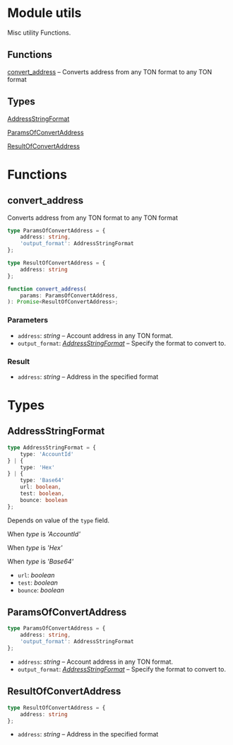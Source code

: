 # Module utils

 Misc utility Functions.
## Functions
[convert_address](#convert_address) – Converts address from any TON format to any TON format

## Types
[AddressStringFormat](#AddressStringFormat)

[ParamsOfConvertAddress](#ParamsOfConvertAddress)

[ResultOfConvertAddress](#ResultOfConvertAddress)


# Functions
## convert_address

Converts address from any TON format to any TON format

```ts
type ParamsOfConvertAddress = {
    address: string,
    'output_format': AddressStringFormat
};

type ResultOfConvertAddress = {
    address: string
};

function convert_address(
    params: ParamsOfConvertAddress,
): Promise<ResultOfConvertAddress>;
```
### Parameters
- `address`: _string_ – Account address in any TON format.
- `output_format`: _[AddressStringFormat](mod_utils.md#AddressStringFormat)_ – Specify the format to convert to.
### Result

- `address`: _string_ – Address in the specified format


# Types
## AddressStringFormat
```ts
type AddressStringFormat = {
    type: 'AccountId'
} | {
    type: 'Hex'
} | {
    type: 'Base64'
    url: boolean,
    test: boolean,
    bounce: boolean
};
```
Depends on value of the  `type` field.

When _type_ is _'AccountId'_


When _type_ is _'Hex'_


When _type_ is _'Base64'_


- `url`: _boolean_
- `test`: _boolean_
- `bounce`: _boolean_


## ParamsOfConvertAddress
```ts
type ParamsOfConvertAddress = {
    address: string,
    'output_format': AddressStringFormat
};
```
- `address`: _string_ – Account address in any TON format.
- `output_format`: _[AddressStringFormat](mod_utils.md#AddressStringFormat)_ – Specify the format to convert to.


## ResultOfConvertAddress
```ts
type ResultOfConvertAddress = {
    address: string
};
```
- `address`: _string_ – Address in the specified format


